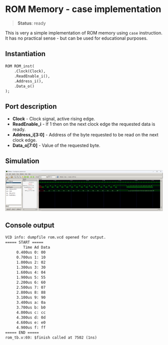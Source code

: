 # ROM Memory - case implementation

>**Status**: ready

This is very a simple implementation of ROM memory using `case` instruction. It has no practical sense - but can be used for educational purposes.

## Instantiation

    ROM ROM_inst(
        .Clock(Clock),
        .ReadEnable_i(),
        .Address_i(),
        .Data_o()
    );

## Port description

+ **Clock** - Clock signal, active rising edge.
+ **ReadEnable_i** - If 1 then on the next clock edge the requested data is ready.
+ **Address_i[3:0]** - Address of the byte requested to be read on the next clock edge.
+ **Data_o[7:0]** - Value of the requested byte.
    
## Simulation

![Simulation](simulation.png "Simulation")

## Console output

    VCD info: dumpfile rom.vcd opened for output.
    ===== START =====
            Time Ad Data
         0.400us 0: 00
         0.700us 1: 10
         1.000us 2: 02
         1.300us 3: 30
         1.600us 4: 04
         1.900us 5: 55
         2.200us 6: 60
         2.500us 7: 07
         2.800us 8: 88
         3.100us 9: 90
         3.400us a: 0a
         3.700us b: b0
         4.000us c: cc
         4.300us d: 0d
         4.600us e: e0
         4.900us f: ff
    ===== END =====
    rom_tb.v:69: $finish called at 7502 (1ns)
